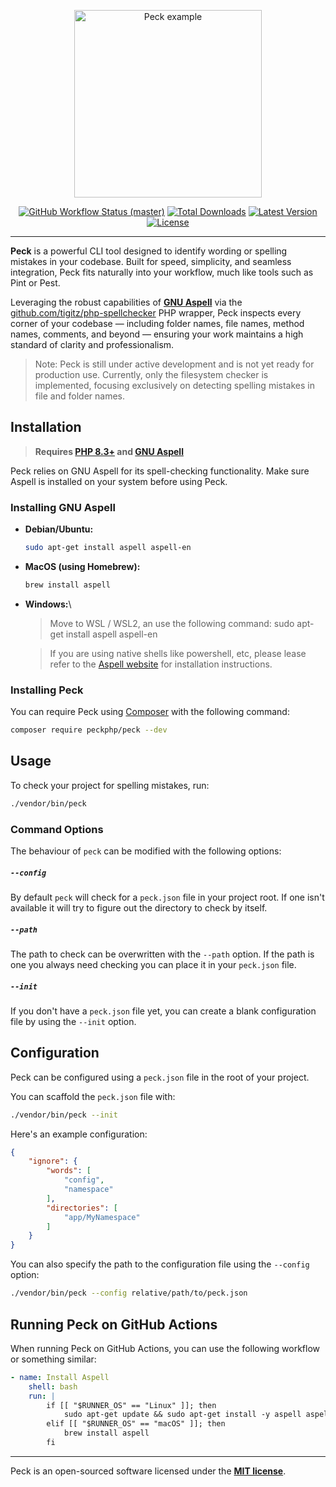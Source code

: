 
<p align="center">
    <img src="https://raw.githubusercontent.com/peckphp/peck/main/docs/logo.png" alt="Peck example" height="300">
    <p align="center">
        <a href="https://github.com/peckphp/peck/actions"><img alt="GitHub Workflow Status (master)" src="https://img.shields.io/github/actions/workflow/status/peckphp/peck/tests.yml"></a>
        <a href="https://packagist.org/packages/peckphp/peck"><img alt="Total Downloads" src="https://img.shields.io/packagist/dt/peckphp/peck"></a>
        <a href="https://packagist.org/packages/peckphp/peck"><img alt="Latest Version" src="https://img.shields.io/packagist/v/peckphp/peck"></a>
        <a href="https://packagist.org/packages/peckphp/peck"><img alt="License" src="https://img.shields.io/packagist/l/peckphp/peck"></a>
    </p>
</p>

------
**Peck** is a powerful CLI tool designed to identify wording or spelling mistakes in your codebase. Built for speed, simplicity, and seamless integration, Peck fits naturally into your workflow, much like tools such as Pint or Pest.

Leveraging the robust capabilities of **[GNU Aspell](https://en.wikipedia.org/wiki/GNU_Aspell)** via the [github.com/tigitz/php-spellchecker](https://github.com/tigitz/php-spellchecker) PHP wrapper, Peck inspects every corner of your codebase — including folder names, file names, method names, comments, and beyond — ensuring your work maintains a high standard of clarity and professionalism.

> Note: Peck is still under active development and is not yet ready for production use. Currently, only the filesystem checker is implemented, focusing exclusively on detecting spelling mistakes in file and folder names.

## Installation

> **Requires [PHP 8.3+](https://php.net/releases/) and [GNU Aspell](https://en.wikipedia.org/wiki/GNU_Aspell)**

Peck relies on GNU Aspell for its spell-checking functionality. Make sure Aspell is installed on your system before using Peck.

### Installing GNU Aspell

- **Debian/Ubuntu:**
    ```bash
    sudo apt-get install aspell aspell-en
    ```
    
- **MacOS (using Homebrew):**
    ```bash
    brew install aspell
    ```

- **Windows:**\
    > Move to WSL / WSL2, an use the following command:
    sudo apt-get install aspell aspell-en

    > If you are using native shells like powershell, etc, please lease refer to the [Aspell website](http://aspell.net/) for installation instructions.

### Installing Peck

You can require Peck using [Composer](https://getcomposer.org) with the following command:

```bash
composer require peckphp/peck --dev
```

## Usage

To check your project for spelling mistakes, run:

```bash
./vendor/bin/peck
```

### Command Options

The behaviour of `peck` can be modified with the following options:

##### `--config`

By default `peck` will check for a `peck.json` file in your project root. If one isn't available it will try to figure
out the directory to check by itself.

##### `--path`

The path to check can be overwritten with the `--path` option. If the path is one you always need checking you
can place it in your `peck.json` file. 

##### `--init`

If you don't have a `peck.json` file yet, you can create a blank configuration file by using the `--init` option.

## Configuration

Peck can be configured using a `peck.json` file in the root of your project. 

You can scaffold the `peck.json` file with:
```bash
./vendor/bin/peck --init
```

Here's an example configuration:

```json
{
    "ignore": {
        "words": [
            "config",
            "namespace"
        ],
        "directories": [
            "app/MyNamespace"
        ]
    }
}
```

You can also specify the path to the configuration file using the `--config` option:

```bash
./vendor/bin/peck --config relative/path/to/peck.json
```

## Running Peck on GitHub Actions

When running Peck on GitHub Actions, you can use the following workflow or something similar:

```yaml
- name: Install Aspell
    shell: bash
    run: |
        if [[ "$RUNNER_OS" == "Linux" ]]; then
            sudo apt-get update && sudo apt-get install -y aspell aspell-en
        elif [[ "$RUNNER_OS" == "macOS" ]]; then
            brew install aspell
        fi
```

---

Peck is an open-sourced software licensed under the **[MIT license](https://opensource.org/licenses/MIT)**.
